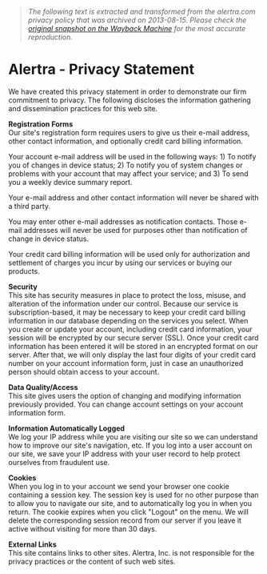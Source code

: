 > *The following text is extracted and transformed from the alertra.com privacy policy that was archived on 2013-08-15. Please check the [original snapshot on the Wayback Machine](https://web.archive.org/web/20130815144626id_/http%3A//www.alertra.com/privacy) for the most accurate reproduction.*

# Alertra - Privacy Statement

We have created this privacy statement in order to demonstrate our firm commitment to privacy. The following discloses the information gathering and dissemination practices for this web site. 

**Registration Forms**  
Our site's registration form requires users to give us their e-mail address, other contact information, and optionally credit card billing information. 

Your account e-mail address will be used in the following ways: 1) To notify you of changes in device status; 2) To notify you of system changes or problems with your account that may affect your service; and 3) To send you a weekly device summary report. 

Your e-mail address and other contact information will never be shared with a third party. 

You may enter other e-mail addresses as notification contacts. Those e-mail addresses will never be used for purposes other than notification of change in device status. 

Your credit card billing information will be used only for authorization and settlement of charges you incur by using our services or buying our products.

**Security**  
This site has security measures in place to protect the loss, misuse, and alteration of the information under our control. Because our service is subscription-based, it may be necessary to keep your credit card billing information in our database depending on the services you select. When you create or update your account, including credit card information, your session will be encrypted by our secure server (SSL). Once your credit card information has been entered it will be stored in an encrypted format on our server. After that, we will only display the last four digits of your credit card number on your account information form, just in case an unauthorized person should obtain access to your account.

**Data Quality/Access**  
This site gives users the option of changing and modifying information previously provided. You can change account settings on your account information form. 

**Information Automatically Logged**  
We log your IP address while you are visiting our site so we can understand how to improve our site's navigation, etc. If you log into a user account on our site, we save your IP address with your user record to help protect ourselves from fraudulent use. 

**Cookies**  
When you log in to your account we send your browser one cookie containing a session key. The session key is used for no other purpose than to allow you to navigate our site, and to automatically log you in when you return. The cookie expires when you click "Logout" on the menu. We will delete the corresponding session record from our server if you leave it active without visiting for more than 30 days.

**External Links**  
This site contains links to other sites. Alertra, Inc. is not responsible for the privacy practices or the content of such web sites. 
